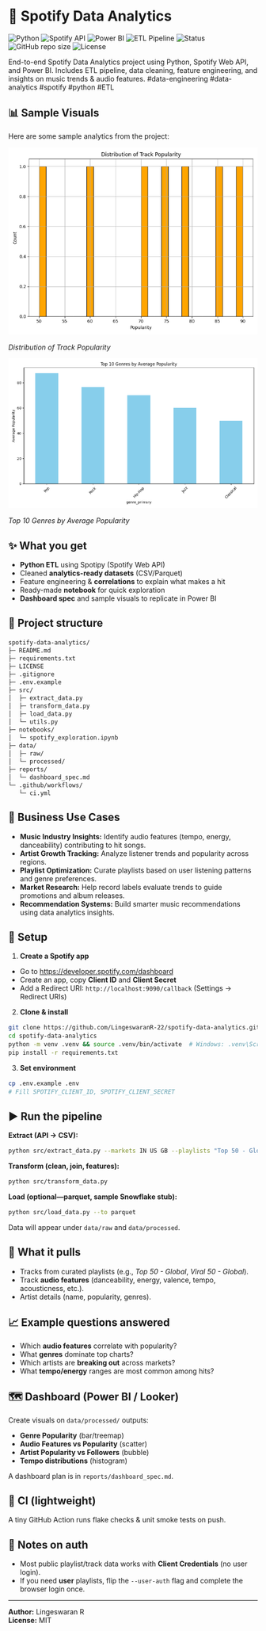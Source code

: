 # 🎵 Spotify Data Analytics
![Python](https://img.shields.io/badge/Python-3.11-blue?logo=python)
![Spotify API](https://img.shields.io/badge/Spotify%20API-Data%20Analytics-green?logo=spotify)
![Power BI](https://img.shields.io/badge/Power%20BI-Dashboard-yellow?logo=powerbi)
![ETL Pipeline](https://img.shields.io/badge/ETL-Pipeline-orange?logo=apache-airflow)
![Status](https://img.shields.io/badge/Project-Active-brightgreen)
![GitHub repo size](https://img.shields.io/github/repo-size/LingeswaranR-22/spotify-data-analytics)
![License](https://img.shields.io/github/license/LingeswaranR-22/spotify-data-analytics)

End-to-end Spotify Data Analytics project using Python, Spotify Web API, and Power BI. Includes ETL pipeline, data cleaning, feature engineering, and insights on music trends & audio features.
#data-engineering #data-analytics #spotify #python #ETL

## 📊 Sample Visuals

Here are some sample analytics from the project:

![Distribution of Track Popularity](https://github.com/LingeswaranR-22/spotify-data-analytics/blob/main/reports/popularity_distribution.png)

*Distribution of Track Popularity*

![Top Genres by Average Popularity](https://github.com/LingeswaranR-22/spotify-data-analytics/blob/main/reports/top_genres.png)

*Top 10 Genres by Average Popularity*

## ✨ What you get
- **Python ETL** using Spotipy (Spotify Web API)
- Cleaned **analytics-ready datasets** (CSV/Parquet)
- Feature engineering & **correlations** to explain what makes a hit
- Ready-made **notebook** for quick exploration
- **Dashboard spec** and sample visuals to replicate in Power BI

## 🧱 Project structure
```
spotify-data-analytics/
├─ README.md
├─ requirements.txt
├─ LICENSE
├─ .gitignore
├─ .env.example
├─ src/
│  ├─ extract_data.py
│  ├─ transform_data.py
│  ├─ load_data.py
│  └─ utils.py
├─ notebooks/
│  └─ spotify_exploration.ipynb
├─ data/
│  ├─ raw/
│  └─ processed/
├─ reports/
│  └─ dashboard_spec.md
└─ .github/workflows/
   └─ ci.yml
```
## 💼 Business Use Cases

- **Music Industry Insights:** Identify audio features (tempo, energy, danceability) contributing to hit songs.  
- **Artist Growth Tracking:** Analyze listener trends and popularity across regions.  
- **Playlist Optimization:** Curate playlists based on user listening patterns and genre preferences.  
- **Market Research:** Help record labels evaluate trends to guide promotions and album releases.  
- **Recommendation Systems:** Build smarter music recommendations using data analytics insights.
  
## 🚀 Setup

1) **Create a Spotify app**
- Go to https://developer.spotify.com/dashboard
- Create an app, copy **Client ID** and **Client Secret**
- Add a Redirect URI: `http://localhost:9090/callback` (Settings → Redirect URIs)

2) **Clone & install**
```bash
git clone https://github.com/LingeswaranR-22/spotify-data-analytics.git
cd spotify-data-analytics
python -m venv .venv && source .venv/bin/activate  # Windows: .venv\Scripts\activate
pip install -r requirements.txt
```

3) **Set environment**
```bash
cp .env.example .env
# Fill SPOTIFY_CLIENT_ID, SPOTIFY_CLIENT_SECRET
```

## ▶️ Run the pipeline
**Extract (API → CSV):**
```bash
python src/extract_data.py --markets IN US GB --playlists "Top 50 - Global" "Viral 50 - Global"
```

**Transform (clean, join, features):**
```bash
python src/transform_data.py
```

**Load (optional—parquet, sample Snowflake stub):**
```bash
python src/load_data.py --to parquet
```

Data will appear under `data/raw` and `data/processed`.

## 🔎 What it pulls
- Tracks from curated playlists (e.g., *Top 50 - Global*, *Viral 50 - Global*).
- Track **audio features** (danceability, energy, valence, tempo, acousticness, etc.).
- Artist details (name, popularity, genres).

## 📈 Example questions answered
- Which **audio features** correlate with popularity?
- What **genres** dominate top charts?
- Which artists are **breaking out** across markets?
- What **tempo/energy** ranges are most common among hits?

## 🗺️ Dashboard (Power BI / Looker)
Create visuals on `data/processed/` outputs:
- **Genre Popularity** (bar/treemap)
- **Audio Features vs Popularity** (scatter)
- **Artist Popularity vs Followers** (bubble)
- **Tempo distributions** (histogram)

A dashboard plan is in `reports/dashboard_spec.md`.

## 🧪 CI (lightweight)
A tiny GitHub Action runs flake checks & unit smoke tests on push.

## 📝 Notes on auth
- Most public playlist/track data works with **Client Credentials** (no user login).
- If you need **user** playlists, flip the `--user-auth` flag and complete the browser login once.

---

**Author:** Lingeswaran R  
**License:** MIT
